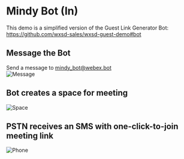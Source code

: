 # Mindy Bot (In)
This demo is a simplified version of the Guest Link Generator Bot:  
https://github.com/wxsd-sales/wxsd-guest-demo#bot

## Message the Bot
Send a message to mindy_bot@webex.bot  
![Message](https://github.com/wxsd-sales/mindy-bot-out/blob/main/images/message.png)

## Bot creates a space for meeting
![Space](https://github.com/wxsd-sales/mindy-bot-out/blob/main/images/space.png)

## PSTN receives an SMS with one-click-to-join meeting link
![Phone](https://github.com/wxsd-sales/mindy-bot-out/blob/main/images/phone.png)
